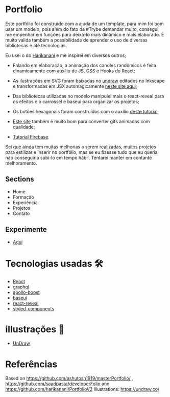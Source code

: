 # Portfolio

Este portfólio foi construído com a ajuda de um template, para mim foi bom usar um modelo, pois além do fato da #Trybe demandar muito, consegui me empenhar em funções para deixá-lo mais dinâmico e mais elaborado. É muito valida também a possibilidade de aprender o uso de diversas bibliotecas e até tecnologias.

Eu usei o do [Harikanani](https://github.com/harikanani/PortfolioV2) e me inspirei em diversos outros;

- Falando em elaboração, a animação dos candles randômicos é feita dinamicamente com auxílio de JS, CSS e Hooks do React;

- As ilustrações em SVG foram baixadas no [undraw](https://undraw.co/) editados no Inkscape e transformadas em JSX automagicamente [neste site aqui](https://svg2jsx.com/);

- Das bibliotecas utilizadas no modelo manipulei mais o react-reveal para os efeitos e o carrossel  e baseui para organizar os projetos;

- Os botões hexagonais foram construídos com o auxílio [deste tutorial](https://jtauber.github.io/articles/css-hexagon.html);

- [Este site](https://www.img2go.com/pt/converter-video-para-gif) também é muito bom para converter gifs animadas com qualidade;

- [Tutorial Firebase](https://dzone.com/articles/react-apps-firebase).

Sei que ainda tem muitas melhorias a serem realizadas, muitos projetos para estilizar e inserir no portfólio, mas se eu fizesse tudo que eu queria não conseguiria subi-lo em tempo hábil. Tentarei manter em contante melhoramento.

## Sections

- Home
- Formação
- Experiência
- Projetos
- Contato

## Experimente

- [Aqui](https://portfolio-494ba.web.app/)


# Tecnologias usadas  🛠️

- [React](https://reactjs.org/)
- [graphql](https://graphql.org/)
- [apollo-boost](https://www.apollographql.com/docs/react/get-started/)
- [baseui](https://github.com/uber/baseweb)
- [react-reveal](https://www.react-reveal.com/)
- [styled-components](https://styled-components.com/)

# illustrações 🍥

- [UnDraw](https://undraw.co/illustrations)

# Referências

Based on https://github.com/ashutosh1919/masterPortfolio/ , https://github.com/saadpasta/developerFolio and https://github.com/harikanani/PortfolioV2
Illustrations: https://undraw.co/
